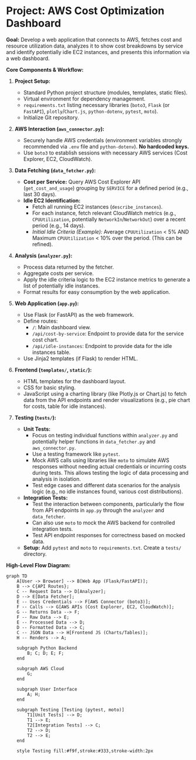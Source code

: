 # Project: AWS Cost Optimization Dashboard

**Goal:** Develop a web application that connects to AWS, fetches cost and resource utilization data, analyzes it to show cost breakdowns by service and identify potentially idle EC2 instances, and presents this information via a web dashboard.

**Core Components & Workflow:**

1.  **Project Setup:**
    *   Standard Python project structure (modules, templates, static files).
    *   Virtual environment for dependency management.
    *   `requirements.txt` listing necessary libraries (`boto3`, `Flask` (or `FastAPI`), `plotly`/`Chart.js`, `python-dotenv`, `pytest`, `moto`).
    *   Initialize Git repository.

2.  **AWS Interaction (`aws_connector.py`):**
    *   Securely handle AWS credentials (environment variables strongly recommended via `.env` file and `python-dotenv`). **No hardcoded keys.**
    *   Use `boto3` to establish sessions with necessary AWS services (Cost Explorer, EC2, CloudWatch).

3.  **Data Fetching (`data_fetcher.py`):**
    *   **Cost per Service:** Query AWS Cost Explorer API (`get_cost_and_usage`) grouping by `SERVICE` for a defined period (e.g., last 30 days).
    *   **Idle EC2 Identification:**
        *   Fetch all running EC2 instances (`describe_instances`).
        *   For each instance, fetch relevant CloudWatch metrics (e.g., `CPUUtilization`, potentially `NetworkIn`/`NetworkOut`) over a recent period (e.g., 14 days).
        *   *Initial Idle Criteria (Example):* Average `CPUUtilization` < 5% AND Maximum `CPUUtilization` < 10% over the period. (This can be refined).

4.  **Analysis (`analyzer.py`):**
    *   Process data returned by the fetcher.
    *   Aggregate costs per service.
    *   Apply the idle criteria logic to the EC2 instance metrics to generate a list of potentially idle instances.
    *   Format results for easy consumption by the web application.

5.  **Web Application (`app.py`):**
    *   Use Flask (or FastAPI) as the web framework.
    *   Define routes:
        *   `/`: Main dashboard view.
        *   `/api/cost-by-service`: Endpoint to provide data for the service cost chart.
        *   `/api/idle-instances`: Endpoint to provide data for the idle instances table.
    *   Use Jinja2 templates (if Flask) to render HTML.

6.  **Frontend (`templates/`, `static/`):**
    *   HTML templates for the dashboard layout.
    *   CSS for basic styling.
    *   JavaScript using a charting library (like Plotly.js or Chart.js) to fetch data from the API endpoints and render visualizations (e.g., pie chart for costs, table for idle instances).

7.  **Testing (`tests/`):**
    *   **Unit Tests:**
        *   Focus on testing individual functions within `analyzer.py` and potentially helper functions in `data_fetcher.py` and `aws_connector.py`.
        *   Use a testing framework like `pytest`.
        *   Mock AWS calls using libraries like `moto` to simulate AWS responses without needing actual credentials or incurring costs during tests. This allows testing the logic of data processing and analysis in isolation.
        *   Test edge cases and different data scenarios for the analysis logic (e.g., no idle instances found, various cost distributions).
    *   **Integration Tests:**
        *   Test the interaction between components, particularly the flow from API endpoints in `app.py` through the `analyzer` and `data_fetcher`.
        *   Can also use `moto` to mock the AWS backend for controlled integration tests.
        *   Test API endpoint responses for correctness based on mocked data.
    *   **Setup:** Add `pytest` and `moto` to `requirements.txt`. Create a `tests/` directory.

**High-Level Flow Diagram:**

```mermaid
graph TD
    A[User -> Browser] --> B[Web App (Flask/FastAPI)];
    B --> C{API Routes};
    C -- Request Data --> D[Analyzer];
    D --> E[Data Fetcher];
    E -- Uses Credentials --> F[AWS Connector (boto3)];
    F -- Calls --> G[AWS APIs (Cost Explorer, EC2, CloudWatch)];
    G -- Returns Data --> F;
    F -- Raw Data --> E;
    E -- Processed Data --> D;
    D -- Formatted Data --> C;
    C -- JSON Data --> H[Frontend JS (Charts/Tables)];
    H -- Renders --> A;

    subgraph Python Backend
        B; C; D; E; F;
    end

    subgraph AWS Cloud
        G;
    end

    subgraph User Interface
        A; H;
    end

    subgraph Testing [Testing (pytest, moto)]
        T1[Unit Tests] --> D;
        T1 --> E;
        T2[Integration Tests] --> C;
        T2 --> D;
        T2 --> E;
    end

    style Testing fill:#f9f,stroke:#333,stroke-width:2px